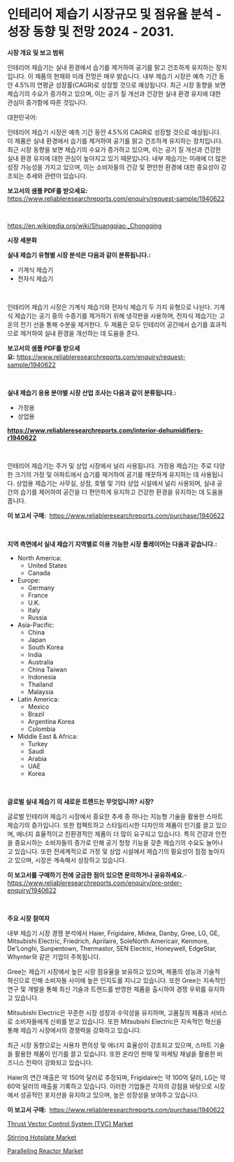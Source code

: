 <p><h1>인테리어 제습기 시장규모 및 점유율 분석 - 성장 동향 및 전망 2024 - 2031.</h1></p><p><strong>시장 개요 및 보고 범위</strong></p>
<p><p>인테리어 제습기는 실내 환경에서 습기를 제거하여 공기를 맑고 건조하게 유지하는 장치입니다. 이 제품의 현재와 미래 전망은 매우 밝습니다. 내부 제습기 시장은 예측 기간 동안 4.5%의 연평균 성장률(CAGR)로 성장할 것으로 예상됩니다. 최근 시장 동향을 보면 제습기의 수요가 증가하고 있으며, 이는 공기 질 개선과 건강한 실내 환경 유지에 대한 관심이 증가함에 따른 것입니다.</p><p>대한민국어:</p><p>인테리어 제습기 시장은 예측 기간 동안 4.5%의 CAGR로 성장할 것으로 예상됩니다. 이 제품은 실내 환경에서 습기를 제거하여 공기를 맑고 건조하게 유지하는 장치입니다. 최근 시장 동향을 보면 제습기의 수요가 증가하고 있으며, 이는 공기 질 개선과 건강한 실내 환경 유지에 대한 관심이 높아지고 있기 때문입니다. 내부 제습기는 미래에 더 많은 성장 가능성을 가지고 있으며, 이는 소비자들의 건강 및 편안한 환경에 대한 중요성이 강조되는 추세와 관련이 있습니다.</p></p>
<p><strong>보고서의 샘플 PDF를 받으세요:</strong> <a href="https://www.reliableresearchreports.com/enquiry/request-sample/1940622">https://www.reliableresearchreports.com/enquiry/request-sample/1940622</a></p>
<p>&nbsp;</p>
<p><a href="https://en.wikipedia.org/wiki/Shuangqiao,_Chongqing">https://en.wikipedia.org/wiki/Shuangqiao,_Chongqing</a></p>
<p><strong>시장 세분화</strong></p>
<p><strong>실내 제습기 유형별 시장 분석은 다음과 같이 분류됩니다.:</strong></p>
<p><ul><li>기계식 제습기</li><li>전자식 제습기</li></ul></p>
<p>&nbsp;</p>
<p><p>인테리어 제습기 시장은 기계식 제습기와 전자식 제습기 두 가지 유형으로 나뉜다. 기계식 제습기는 공기 중의 수증기를 제거하기 위해 냉각판을 사용하며, 전자식 제습기는 고온의 전기 선을 통해 수분을 제거한다. 두 제품은 모두 인테리어 공간에서 습기를 효과적으로 제거하여 실내 환경을 개선하는 데 도움을 준다.</p></p>
<p><strong>보고서의 샘플 PDF를 받으세요:</strong>&nbsp;<a href="https://www.reliableresearchreports.com/enquiry/request-sample/1940622">https://www.reliableresearchreports.com/enquiry/request-sample/1940622</a></p>
<p>&nbsp;</p>
<p><strong> 실내 제습기 응용 분야별 시장 산업 조사는 다음과 같이 분류됩니다.:</strong></p>
<p><ul><li>가정용</li><li>상업용</li></ul></p>
<p><strong><a href="https://www.reliableresearchreports.com/interior-dehumidifiers-r1940622">https://www.reliableresearchreports.com/interior-dehumidifiers-r1940622</a></strong></p>
<p>&nbsp;</p>
<p><p>인테리어 제습기는 주거 및 상업 시장에서 널리 사용됩니다. 가정용 제습기는 주로 다양한 크기의 가정 및 아파트에서 습기를 제거하여 공기를 깨끗하게 유지하는 데 사용됩니다. 상업용 제습기는 사무실, 상점, 호텔 및 기타 상업 시설에서 널리 사용되며, 실내 공간의 습기를 제어하여 공간을 더 편안하게 유지하고 건강한 환경을 유지하는 데 도움을 줍니다.</p></p>
<p><strong>이 보고서 구매:</strong>&nbsp; <a href="https://www.reliableresearchreports.com/purchase/1940622">https://www.reliableresearchreports.com/purchase/1940622</a></p>
<p>&nbsp;</p>
<p><strong>지역 측면에서 실내 제습기 지역별로 이용 가능한 시장 플레이어는 다음과 같습니다.:</strong></p>
<p><ul>
    <li>
        North America:
        <ul>
            <li>United States</li>
            <li>Canada</li>
        </ul>
    </li>
    <li>
        Europe:
        <ul>
            <li>Germany</li>
            <li>France</li>
            <li>U.K.</li>
            <li>Italy</li>
            <li>Russia</li>
        </ul>
    </li>
    <li>
        Asia-Pacific:
        <ul>
            <li>China</li>
            <li>Japan</li>
            <li>South Korea</li>
            <li>India</li>
            <li>Australia</li>
            <li>China Taiwan</li>
            <li>Indonesia</li>
            <li>Thailand</li>
            <li>Malaysia</li>
        </ul>
    </li>
    <li>
        Latin America:
        <ul>
            <li>Mexico</li>
            <li>Brazil</li>
            <li>Argentina Korea</li>
            <li>Colombia</li>
        </ul>
    </li>
    <li>
        Middle East & Africa:
        <ul>
            <li>Turkey</li>
            <li>Saudi</li>
            <li>Arabia</li>
            <li>UAE</li>
            <li>Korea</li>
        </ul>
    </li>
    </ul></p>
<p>&nbsp;</p>
<p><strong>글로벌 실내 제습기 의 새로운 트렌드는 무엇입니까? 시장?</strong></p>
<p><p>글로벌 인테리어 제습기 시장에서 중요한 추세 중 하나는 지능형 기술을 활용한 스마트 제습기의 증가입니다. 또한 컴팩트하고 스타일리시한 디자인의 제품이 인기를 끌고 있으며, 에너지 효율적이고 친환경적인 제품이 더 많이 요구되고 있습니다. 특히 건강과 안전을 중요시하는 소비자들의 증가로 인해 공기 청정 기능을 갖춘 제습기의 수요도 늘어나고 있습니다. 또한 전세계적으로 가정 및 상업 시설에서 제습기의 필요성이 점점 높아지고 있으며, 시장은 계속해서 성장하고 있습니다.</p></p>
<p><strong>이 보고서를 구매하기 전에 궁금한 점이 있으면 문의하거나 공유하세요.</strong>- <a href="https://www.reliableresearchreports.com/enquiry/pre-order-enquiry/1940622">https://www.reliableresearchreports.com/enquiry/pre-order-enquiry/1940622</a></p>
<p>&nbsp;</p>
<p><strong>주요 시장 참여자</strong></p>
<p><p>내부 제습기 시장 경쟁 분석에서 Haier, Frigidaire, Midea, Danby, Gree, LG, GE, Mitsubishi Electric, Friedrich, Aprilaire, SoleNorth Americair, Kenmore, De'Longhi, Sunpentown, Thermastor, SEN Electric, Honeywell, EdgeStar, Whynter와 같은 기업이 주목됩니다.</p><p>Gree는 제습기 시장에서 높은 시장 점유율을 보유하고 있으며, 제품의 성능과 기술적 혁신으로 인해 소비자들 사이에 높은 인지도를 지니고 있습니다. 또한 Gree는 지속적인 연구 및 개발을 통해 최신 기술과 트렌드를 반영한 제품을 출시하여 경쟁 우위를 유지하고 있습니다.</p><p>Mitsubishi Electric은 꾸준한 시장 성장과 수익성을 유지하며, 고품질의 제품과 서비스로 소비자들에게 신뢰를 받고 있습니다. 또한 Mitsubishi Electric은 지속적인 혁신을 통해 제습기 시장에서의 경쟁력을 강화하고 있습니다.</p><p>최근 시장 동향으로는 사용자 편의성 및 에너지 효율성이 강조되고 있으며, 스마트 기술을 활용한 제품이 인기를 끌고 있습니다. 또한 온라인 판매 및 마케팅 채널을 활용한 비즈니스 전략이 강화되고 있습니다.</p><p>Haier의 연간 매출은 약 150억 달러로 추정되며, Frigidaire는 약 100억 달러, LG는 약 60억 달러의 매출을 기록하고 있습니다. 이러한 기업들은 각자의 강점을 바탕으로 시장에서 성공적인 포지션을 유지하고 있으며, 높은 성장성을 보여주고 있습니다.</p></p>
<p><strong>이 보고서 구매:</strong>&nbsp;&nbsp;<a href="https://www.reliableresearchreports.com/purchase/1940622">https://www.reliableresearchreports.com/purchase/1940622</a></p>
<p><p><a href="https://github.com/lairestrong/Market-Research-Report-List-1/blob/main/thrust-vector-control-system-tvc-market.md">Thrust Vector Control System (TVC) Market</a></p><p><a href="https://issuu.com/reportprime-2/docs/stirring-hotplate-market-size-2030.pptx">Stirring Hotplate Market</a></p><p><a href="https://github.com/HowardRosedgXXfd/Market-Research-Report-List-1/blob/main/paralleling-reactor-market.md">Paralleling Reactor Market</a></p></p>